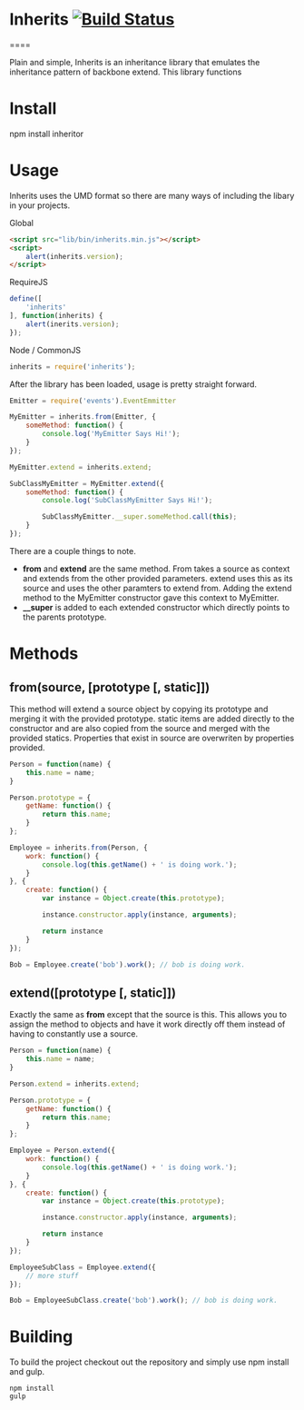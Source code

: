 # Inherits [![Build Status](https://travis-ci.org/rstone770/inherits.svg?branch=master)](https://travis-ci.org/rstone770/inherits)
====

Plain and simple, Inherits is an inheritance library that emulates the inheritance pattern of backbone extend. This library functions 

# Install
npm install inheritor

# Usage
Inherits uses the UMD format so there are many ways of including the libary in your projects.

Global
```html
<script src="lib/bin/inherits.min.js"></script>
<script>
	alert(inherits.version);
</script>
```

RequireJS
```javascript
define([
	'inherits'
], function(inherits) {
	alert(inerits.version);
});

```

Node / CommonJS
```javascript
inherits = require('inherits');
```

After the library has been loaded, usage is pretty straight forward.

```javascript
Emitter = require('events').EventEmmitter

MyEmitter = inherits.from(Emitter, {
	someMethod: function() {
		console.log('MyEmitter Says Hi!');
	}	
});

MyEmitter.extend = inherits.extend;

SubClassMyEmitter = MyEmitter.extend({
	someMethod: function() {
		console.log('SubClassMyEmitter Says Hi!');

		SubClassMyEmitter.__super.someMethod.call(this);
	}
});

```
There are a couple things to note. 
- **from** and **extend** are the same method. From takes a source as context and extends from the other provided parameters. extend uses this as its source and uses the other paramters to extend from. Adding the extend method to the MyEmitter constructor gave this context to MyEmitter.
- **__super** is added to each extended constructor which directly points to the parents prototype.

# Methods
## from(source, [prototype [, static]])
This method will extend a source object by copying its prototype and merging it with the provided prototype. static items are added directly to the constructor and are also copied from the source and merged with the provided statics. Properties that exist in source are overwriten by properties provided.

```javascript
Person = function(name) {
	this.name = name;
}

Person.prototype = {
	getName: function() {
		return this.name; 
	}
};

Employee = inherits.from(Person, {
	work: function() {
		console.log(this.getName() + ' is doing work.');
	}
}, {
	create: function() {
		var instance = Object.create(this.prototype);

		instance.constructor.apply(instance, arguments);

		return instance
	}
});

Bob = Employee.create('bob').work(); // bob is doing work.
```

## extend([prototype [, static]])
Exactly the same as **from** except that the source is this. This allows you to assign the method to objects and have it work directly off them instead of having to constantly use a source.

```javascript
Person = function(name) {
	this.name = name;
}

Person.extend = inherits.extend;

Person.prototype = {
	getName: function() {
		return this.name; 
	}
};

Employee = Person.extend({
	work: function() {
		console.log(this.getName() + ' is doing work.');
	}
}, {
	create: function() {
		var instance = Object.create(this.prototype);

		instance.constructor.apply(instance, arguments);

		return instance
	}
});

EmployeeSubClass = Employee.extend({
	// more stuff
});

Bob = EmployeeSubClass.create('bob').work(); // bob is doing work.
```

# Building
To build the project checkout out the repository and simply use npm install and gulp.
```
npm install
gulp
```